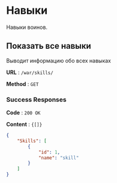 # Навыки

Навыки воинов.

## Показать все навыки

Выводит информацию обо всех навыках

**URL** : `/war/skills/`

**Method** : `GET`

### Success Responses

**Code** : `200 OK`

**Content** : `{[]}`

```json
{
    "Skills": [
        {
            "id": 1,
            "name": "skill"
        }
    ]
}
```